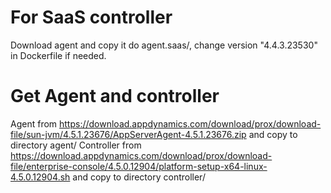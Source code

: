 # For SaaS controller
Download agent and copy it do agent.saas/, change version "4.4.3.23530" in Dockerfile if needed.

# Get Agent and controller
Agent from https://download.appdynamics.com/download/prox/download-file/sun-jvm/4.5.1.23676/AppServerAgent-4.5.1.23676.zip and copy to directory agent/
Controller from https://download.appdynamics.com/download/prox/download-file/enterprise-console/4.5.0.12904/platform-setup-x64-linux-4.5.0.12904.sh and copy to directory controller/

